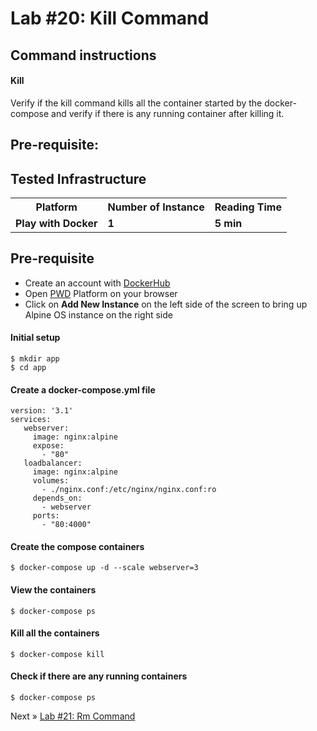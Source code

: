 # Lab #20: Kill Command


## Command instructions

#### Kill

Verify if the kill command kills all the container started by the docker-compose and verify if there is any running container after killing it.



## Pre-requisite:

## Tested Infrastructure

<table class="tg">
  <tr>
    <th class="tg-yw4l"><b>Platform</b></th>
    <th class="tg-yw4l"><b>Number of Instance</b></th>
    <th class="tg-yw4l"><b>Reading Time</b></th>
    
  </tr>
  <tr>
    <td class="tg-yw4l"><b> Play with Docker</b></td>
    <td class="tg-yw4l"><b>1</b></td>
    <td class="tg-yw4l"><b>5 min</b></td>
    
  </tr>
  
</table>

## Pre-requisite

- Create an account with [DockerHub](https://hub.docker.com)
- Open [PWD](https://labs.play-with-docker.com/) Platform on your browser 
- Click on **Add New Instance** on the left side of the screen to bring up Alpine OS instance on the right side



#### Initial setup
```
$ mkdir app
$ cd app
```

#### Create a docker-compose.yml file
```
version: '3.1'
services:
   webserver:
     image: nginx:alpine
     expose:
       - "80"
   loadbalancer:
     image: nginx:alpine
     volumes:
       - ./nginx.conf:/etc/nginx/nginx.conf:ro
     depends_on:
       - webserver
     ports:
       - "80:4000"
```

#### Create the compose containers
```
$ docker-compose up -d --scale webserver=3
```
#### View the containers
```
$ docker-compose ps
```

#### Kill all the containers
```
$ docker-compose kill
```
#### Check if there are any running containers
```
$ docker-compose ps
```

Next » [Lab #21: Rm Command](http://dockerlabs.nholuongut.com/intermediate/workshop/DockerCompose/rm_command.html)
